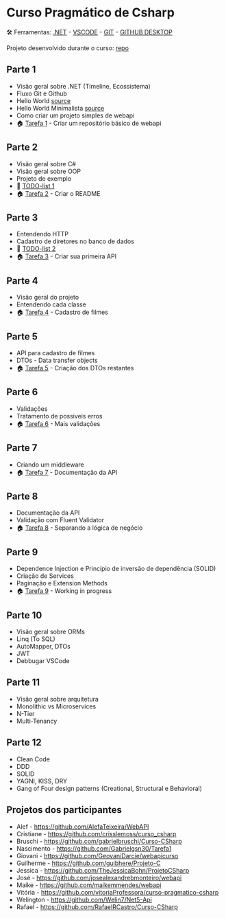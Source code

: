 # Curso Pragmático de Csharp

🛠️ Ferramentas: [.NET](https://dotnet.microsoft.com/download) - [VSCODE](https://code.visualstudio.com/) - [GIT](https://git-scm.com/) - [GITHUB DESKTOP](https://desktop.github.com/)

Projeto desenvolvido durante o curso: [repo](https://github.com/andredarcie/work-in-progress-web-api)

## Parte 1 

- Visão geral sobre .NET (Timeline, Ecossistema)
- Fluxo Git e Github
- Hello World [source](hello_world)
- Hello World Minimalista [source](hello_world_minimalista)
- Como criar um projeto simples de webapi
- 🏠 [Tarefa 1](tarefas/tarefa_1.md) - Criar um repositório básico de webapi

## Parte 2

- Visão geral sobre C#
- Visão geral sobre OOP
- Projeto de exemplo
- 📝 [TODO-list 1](todo_lists/todo_list_1.md)
- 🏠 [Tarefa 2](tarefas/tarefa_2.md) - Criar o README

## Parte 3

- Entendendo HTTP
- Cadastro de diretores no banco de dados
- 📝 [TODO-list 2](todo_lists/todo_list_2.md)
- 🏠 [Tarefa 3](tarefas/tarefa_3.md) - Criar sua primeira API

## Parte 4

- Visão geral do projeto
- Entendendo cada classe
- 🏠 [Tarefa 4](tarefas/tarefa_4.md) - Cadastro de filmes

## Parte 5

- API para cadastro de filmes
- DTOs - Data transfer objects
- 🏠 [Tarefa 5](tarefas/tarefa_5.md) - Criação dos DTOs restantes


## Parte 6

- Validações
- Tratamento de possiveis erros
- 🏠 [Tarefa 6](tarefas/tarefa_6.md) - Mais validações

## Parte 7

- Criando um middleware
- 🏠 [Tarefa 7](tarefas/tarefa_7.md) - Documentação da API

## Parte 8
- Documentação da API
- Validação com Fluent Validator
- 🏠 [Tarefa 8](tarefas/tarefa_8.md) - Separando a lógica de negócio

## Parte 9
- Dependence Injection e Princípio de inversão de dependência (SOLID)
- Criação de Services
- Paginação e Extension Methods
- 🏠 [Tarefa 9](tarefas/tarefa_9.md) - Working in progress

## Parte 10
- Visão geral sobre ORMs
- Linq (To SQL)
- AutoMapper, DTOs 
- JWT
- Debbugar VSCode

## Parte 11

- Visão geral sobre arquitetura 
- Monolithic vs Microservices
- N-Tier
- Multi-Tenancy

## Parte 12

- Clean Code
- DDD
- SOLID
- YAGNI, KISS, DRY
- Gang of Four design patterns (Creational, Structural e Behavioral)

## Projetos dos participantes
- Alef - https://github.com/AlefaTeixeira/WebAPI
- Cristiane - https://github.com/crisslemoss/curso_csharp
- Bruschi - https://github.com/gabrielbruschi/Curso-CSharp
- Nascimento - https://github.com/Gabrielgsn30/Tarefa1
- Giovani - https://github.com/GeovaniDarcie/webapicurso
- Guilherme - https://github.com/guibhere/Projeto-C
- Jessica - https://github.com/TheJessicaBohn/ProjetoCSharp
- José - https://github.com/josealexandrebmonteiro/webapi
- Maike - https://github.com/maikemmendes/webapi
- Vitória - https://github.com/vitoriaProfessora/curso-pragmatico-csharp
- Welington - https://github.com/Welin7/Net5-Api
- Rafael - https://github.com/RafaelRCastro/Curso-CSharp

